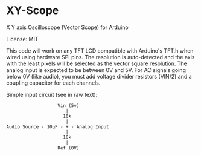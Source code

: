 # XY-Scope
X Y axis Oscilloscope (Vector Scope) for Arduino

License: MIT

This code will work on any TFT LCD compatible with Arduino's TFT.h when wired using hardware SPI pins.
The resolution is auto-detected and the axis with the least pixels will be selected as the vector square resolution.
The analog input is expected to be between 0V and 5V. For AC signals going below 0V (like audio), you must add voltage divider resistors (VIN/2) and a coupling capacitor for each channels.

Simple input circuit (see in raw text):
```
                   Vin (5v)
                      |
                     10k
                      |
Audio Source - 10µF - + - Analog Input
                      |
                     10k
                      |
                   Ref (0V)
```
